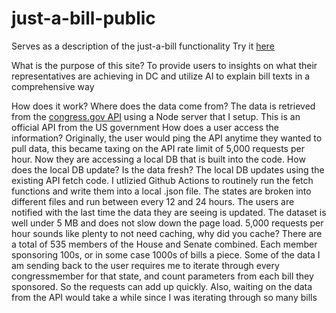 # just-a-bill-public
Serves as a description of the just-a-bill functionality
Try it [here](https://just-a-bill.netlify.app/)

What is the purpose of this site?
To provide users to insights on what their representatives are achieving in DC and utilize AI to explain bill texts in a comprehensive way

How does it work?
    Where does the data come from?
    The data is retrieved from the [congress.gov API](https://gpo.congress.gov/) using a Node server that I setup. This is an official API from the US government
    How does a user access the information?
    Originally, the user would ping the API anytime they wanted to pull data, this became taxing on the API rate limit of 5,000 requests per hour. Now they are accessing a local DB that is built into the code.
    How does the local DB update? Is the data fresh?
    The local DB updates using the existing API fetch code. I utlizied Github Actions to routinely run the fetch functions and write them into a local .json file. The states are broken into different files and run between every 12 and 24 hours. The users are notified         with the last time the data they are seeing is updated. The dataset is well under 5 MB and does not slow down the page load.
    5,000 requests per hour sounds like plenty to not need caching, why did you cache?
    There are a total of 535 members of the House and Senate combined. Each member sponsoring 100s, or in some case 1000s of bills a piece. Some of the data I am sending back to the user requires me to iterate through every congressmember for that state, and count            parameters from each bill they sponsored. So the requests can add up quickly. Also, waiting on the data from the API would take a while since I was iterating through so many bills
    
    
